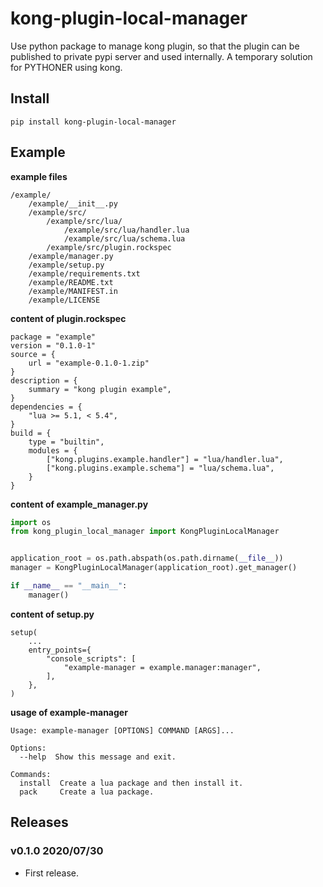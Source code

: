 # kong-plugin-local-manager

Use python package to manage kong plugin, so that the plugin can be published to private pypi server and used internally. A temporary solution for PYTHONER using kong.

## Install

```shell
pip install kong-plugin-local-manager
```

## Example

**example files**

```
/example/
    /example/__init__.py
    /example/src/
        /example/src/lua/
            /example/src/lua/handler.lua
            /example/src/lua/schema.lua
        /example/src/plugin.rockspec
    /example/manager.py
    /example/setup.py
    /example/requirements.txt
    /example/README.txt
    /example/MANIFEST.in
    /example/LICENSE
```

**content of plugin.rockspec**

```
package = "example"
version = "0.1.0-1"
source = {
    url = "example-0.1.0-1.zip"
}
description = {
    summary = "kong plugin example",
}
dependencies = {
    "lua >= 5.1, < 5.4",
}
build = {
    type = "builtin",
    modules = {
        ["kong.plugins.example.handler"] = "lua/handler.lua",
        ["kong.plugins.example.schema"] = "lua/schema.lua",
    }
}
```

**content of example_manager.py**

```python
import os
from kong_plugin_local_manager import KongPluginLocalManager


application_root = os.path.abspath(os.path.dirname(__file__))
manager = KongPluginLocalManager(application_root).get_manager()

if __name__ == "__main__":
    manager()
```

**content of setup.py**

```
setup(
    ...
    entry_points={
        "console_scripts": [
            "example-manager = example.manager:manager",
        ],
    },
)
```

**usage of example-manager**

```shell
Usage: example-manager [OPTIONS] COMMAND [ARGS]...

Options:
  --help  Show this message and exit.

Commands:
  install  Create a lua package and then install it.
  pack     Create a lua package.
```

## Releases

### v0.1.0 2020/07/30

- First release.